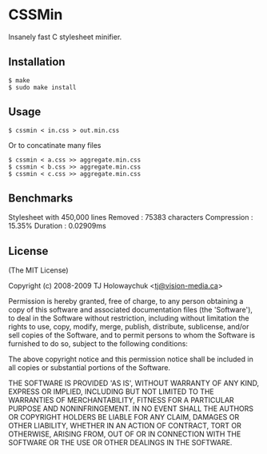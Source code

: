 
# CSSMin

  Insanely fast C stylesheet minifier.
  
## Installation

    $ make
    $ sudo make install

## Usage

    $ cssmin < in.css > out.min.css
    
Or to concatinate many files

    $ cssmin < a.css >> aggregate.min.css
    $ cssmin < b.css >> aggregate.min.css
    $ cssmin < c.css >> aggregate.min.css

## Benchmarks

  Stylesheet with 450,000 lines
        Removed : 75383 characters
    Compression : 15.35%
       Duration : 0.02909ms

    
## License
    
(The MIT License)

Copyright (c) 2008-2009 TJ Holowaychuk &lt;tj@vision-media.ca&gt;

Permission is hereby granted, free of charge, to any person obtaining
a copy of this software and associated documentation files (the
'Software'), to deal in the Software without restriction, including
without limitation the rights to use, copy, modify, merge, publish,
distribute, sublicense, and/or sell copies of the Software, and to
permit persons to whom the Software is furnished to do so, subject to
the following conditions:

The above copyright notice and this permission notice shall be
included in all copies or substantial portions of the Software.

THE SOFTWARE IS PROVIDED 'AS IS', WITHOUT WARRANTY OF ANY KIND,
EXPRESS OR IMPLIED, INCLUDING BUT NOT LIMITED TO THE WARRANTIES OF
MERCHANTABILITY, FITNESS FOR A PARTICULAR PURPOSE AND NONINFRINGEMENT.
IN NO EVENT SHALL THE AUTHORS OR COPYRIGHT HOLDERS BE LIABLE FOR ANY
CLAIM, DAMAGES OR OTHER LIABILITY, WHETHER IN AN ACTION OF CONTRACT,
TORT OR OTHERWISE, ARISING FROM, OUT OF OR IN CONNECTION WITH THE
SOFTWARE OR THE USE OR OTHER DEALINGS IN THE SOFTWARE.